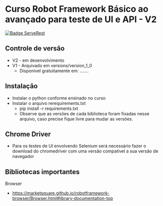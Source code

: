 # Curso Robot Framework Básico ao avançado para teste de UI e API - V2

[![Badge ServeRest](https://img.shields.io/badge/API-ServeRest-green)](https://github.com/ServeRest/ServeRest/)

## Controle de versão
- V2 - em desenvolvimento
- V1 - Arquivado em versions/version_1_0
    - Disponivel gratuitamente em: .......

## Instalação
- Instalar o python conforme ensinado no curso
- Instalar o arquivo rerequirements.txt
    - pip install -r requirements.txt
    - Observe que as versões de cada biblioteca foram fixadas nesse arquivo, caso precise fique livre para mudar as versões.

## Chrome Driver
- Para os testes de UI envolvendo Selenium será necessário fazer o download do chromedriver com uma versão compatível a sua versão de navegador

## Bibliotecas importantes

Browser
- https://marketsquare.github.io/robotframework-browser/Browser.html#library-documentation-top